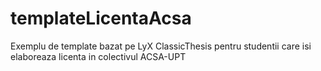 # templateLicentaAcsa
Exemplu de template bazat pe LyX ClassicThesis pentru studentii care isi elaboreaza licenta in colectivul ACSA-UPT
